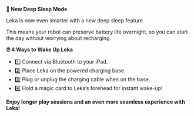 **🔋 New Deep Sleep Mode**

Leka is now even smarter with a new deep sleep feature.

This means your robot can preserve battery life overnight, so you can start the day without worrying about recharging.

**⏰ 4 Ways to Wake Up Leka**

- 1️⃣ Connect via Bluetooth to your iPad.
- 2️⃣ Place Leka on the powered charging base.
- 3️⃣ Plug or unplug the charging cable when on the base.
- 4️⃣ Hold a magic card to Leka’s forehead for instant wake-up!

**Enjoy longer play sessions and an even more seamless experience with Leka!**
